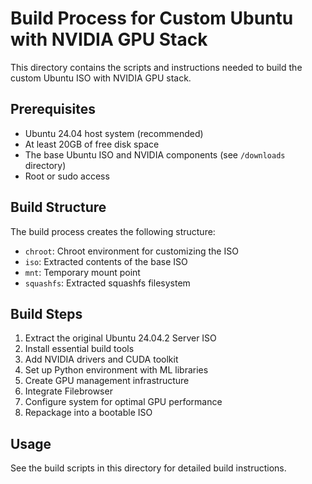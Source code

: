 # Build Process for Custom Ubuntu with NVIDIA GPU Stack

This directory contains the scripts and instructions needed to build the custom Ubuntu ISO with NVIDIA GPU stack.

## Prerequisites
- Ubuntu 24.04 host system (recommended)
- At least 20GB of free disk space
- The base Ubuntu ISO and NVIDIA components (see `/downloads` directory)
- Root or sudo access

## Build Structure
The build process creates the following structure:
- `chroot`: Chroot environment for customizing the ISO
- `iso`: Extracted contents of the base ISO
- `mnt`: Temporary mount point
- `squashfs`: Extracted squashfs filesystem

## Build Steps
1. Extract the original Ubuntu 24.04.2 Server ISO
2. Install essential build tools
3. Add NVIDIA drivers and CUDA toolkit
4. Set up Python environment with ML libraries
5. Create GPU management infrastructure 
6. Integrate Filebrowser
7. Configure system for optimal GPU performance
8. Repackage into a bootable ISO

## Usage
See the build scripts in this directory for detailed build instructions.
